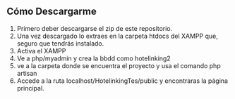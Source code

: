 ## Cómo Descargarme
1. Primero deber descargarse el zip de este repositorio.
2. Una vez descargado lo extraes en la carpeta htdocs del XAMPP que, seguro que tendrás instalado.
3. Activa el XAMPP
4. Ve a php/myadmin y crea la bbdd como hotelinking2
5. ve a la carpeta donde se encuentra el proyecto y usa el comando php artisan 
2. Accede a la ruta localhost/HotelinkingTes/public y encontraras la página principal.

